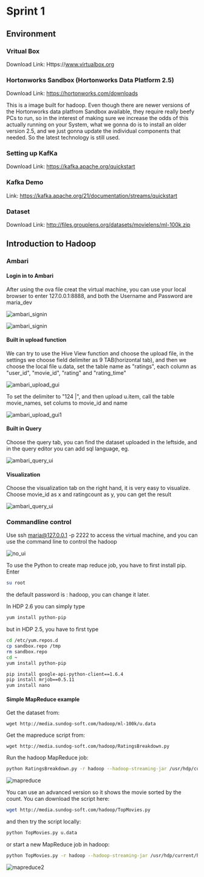 # Sprint 1

## Environment

### Vritual Box

Download Link: Https://www.virtualbox.org

### Hortonworks Sandbox (Hortonworks Data Platform 2.5)

Download Link: https://hortonworks.com/downloads

This is a image built for hadoop. Even though there are newer versions of the Hortonworks data platfrom Sandbox available, they require really beefy PCs to run, so in the interest of making sure we increase the odds of this actually running on your System, what we gonna do is to install an older version 2.5, and we just gonna update the individual components that needed. So the latest technology is still used.

### Setting up KafKa
Download Link: https://kafka.apache.org/quickstart

### Kafka Demo
Link: https://kafka.apache.org/21/documentation/streams/quickstart

### Dataset

Download Link: http://files.grouplens.org/datasets/movielens/ml-100k.zip

## Introduction to Hadoop

### Ambari

#### Login in to Ambari

After using the ova file creat the virtual machine, you can use your local browser to enter 127.0.0.1:8888, and both the Username and Password are maria_dev

![ambari_signin](https://github.com/ec500-software-engineering/project-bigdata_computing_analysis/blob/master/documentation/sprint1/signin_ambari.png)

![ambari_signin](https://github.com/ec500-software-engineering/project-bigdata_computing_analysis/blob/master/documentation/sprint1/ambari.png)

#### Built in upload function

We can try to use the Hive View function and choose the upload file, in the settings we choose field delimiter as 9 TAB(horizontal tab), and then we choose the local file u.data, set the table name as "ratings", each column as "user_id", "movie_id", "rating" and "rating_time"

![ambari_upload_gui](https://github.com/ec500-software-engineering/project-bigdata_computing_analysis/blob/master/documentation/sprint1/upload_gui.png)

To set the delimiter to "124 |", and then upload u.item, call the table movie_names, set colums to movie_id and name

![ambari_upload_gui1](https://github.com/ec500-software-engineering/project-bigdata_computing_analysis/blob/master/documentation/sprint1/upload_gui1.png)

#### Built in Query

Choose the query tab, you can find the dataset uploaded in the leftside, and in the query editor you can add sql language, eg.

![ambari_query_ui](https://github.com/ec500-software-engineering/project-bigdata_computing_analysis/blob/master/documentation/sprint1/query_gui.png)

#### Visualization

Choose the visualization tab on the right hand, it is very easy to visualize. Choose movie_id as x and ratingcount as y, you can get the result

![ambari_query_ui](https://github.com/ec500-software-engineering/project-bigdata_computing_analysis/blob/master/documentation/sprint1/visual.png)

### Commandline control

Use ssh maria@127.0.0.1 -p 2222 to access the virtual machine, and you can use the command line to control the hadoop

![no_ui](https://github.com/ec500-software-engineering/project-bigdata_computing_analysis/blob/master/documentation/sprint1/without_gui.png)

To use the Python to create map reduce job, you have to first install pip. Enter 

```bash
su root
```

the default password is : hadoop, you can change it later.

In HDP 2.6 you can simply type

```bash
yum install python-pip
```

but in HDP 2.5, you have to first type

```bash
cd /etc/yum.repos.d
cp sandbox.repo /tmp
rm sandbox.repo
cd ~
yum install python-pip
```

```bash
pip install google-api-python-client==1.6.4
pip install mrjob==0.5.11
yum install nano
```

#### Simple MapReduce example

Get the dataset from:

```
wget http://media.sundog-soft.com/hadoop/ml-100k/u.data
```

Get the mapreduce script from:

```
wget http://media.sundog-soft.com/hadoop/RatingsBreakdown.py
```

Run the hadoop MapReduce job:

```bash
python RatingsBreakdown.py -r hadoop --hadoop-streaming-jar /usr/hdp/current/hadoop-mapreduce-client/hadoop-streaming.jar u.data
```

![mapreduce](https://github.com/ec500-software-engineering/project-bigdata_computing_analysis/blob/master/documentation/sprint1/MapReduce.png)

You can use an advanced version so it shows the movie sorted by the count. You can download the script here:

```bash
wget http://media.sundog-soft.com/hadoop/TopMovies.py
```

and then try the script locally:

```bash
python TopMovies.py u.data
```

or start a new MapReduce job in hadoop:

```bash
python TopMovies.py -r hadoop --hadoop-streaming-jar /usr/hdp/current/hadoop-mapreduce-client/hadoop-streaming.jar u.data
```

![mapreduce2](https://github.com/ec500-software-engineering/project-bigdata_computing_analysis/blob/master/documentation/sprint1/MapReduce2.png)